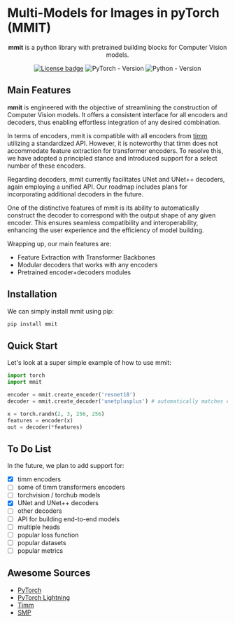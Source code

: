 # Multi-Models for Images in pyTorch (MMIT)

<div align="center">

 **mmit** is a python library with pretrained building blocks for Computer Vision models.

[![License badge](https://img.shields.io/github/license/abcamiletto/mmit?style=for-the-badge)](https://github.com/abcamiletto/mmit/blob/master/LICENSE)
![PyTorch - Version](https://img.shields.io/badge/PYTORCH-1.10+-red?style=for-the-badge&logo=pytorch)
![Python - Version](https://img.shields.io/badge/PYTHON-3.8+-red?style=for-the-badge&logo=python&logoColor=white)

</div>

## Main Features

**mmit** is engineered with the objective of streamlining the construction of Computer Vision models. It offers a consistent interface for all encoders and decoders, thus enabling effortless integration of any desired combination.

In terms of encoders, mmit is compatible with all encoders from [timm](https://github.com/huggingface/pytorch-image-models) utilizing a standardized API. However, it is noteworthy that timm does not accommodate feature extraction for transformer encoders. To resolve this, we have adopted a principled stance and introduced support for a select number of these encoders.

Regarding decoders, mmit currently facilitates UNet and UNet++ decoders, again employing a unified API. Our roadmap includes plans for incorporating additional decoders in the future.

One of the distinctive features of mmit is its ability to automatically construct the decoder to correspond with the output shape of any given encoder. This ensures seamless compatibility and interoperability, enhancing the user experience and the efficiency of model building.

Wrapping up, our main features are:

- Feature Extraction with Transformer Backbones
- Modular decoders that works with any encoders
- Pretrained encoder+decoders modules

## Installation

We can simply install mmit using pip:

```bash
pip install mmit
```

## Quick Start

Let's look at a super simple example of how to use mmit:

```python
import torch
import mmit

encoder = mmit.create_encoder('resnet18')
decoder = mmit.create_decoder('unetplusplus') # automatically matches encoder output shape!

x = torch.randn(2, 3, 256, 256)
features = encoder(x)
out = decoder(*features)
```

## To Do List

In the future, we plan to add support for:

- [x] timm encoders
- [ ] some of timm transformers encoders
- [ ] torchvision / torchub models
- [x] UNet and UNet++ decoders
- [ ] other decoders
- [ ] API for building end-to-end models
- [ ] multiple heads
- [ ] popular loss function
- [ ] popular datasets
- [ ] popular metrics

## Awesome Sources

- [PyTorch](https://pytorch.org/)
- [PyTorch Lightning](https://www.pytorchlightning.ai/)
- [Timm](https://github.com/huggingface/pytorch-image-models)
- [SMP](https://github.com/qubvel/segmentation_models.pytorch)
